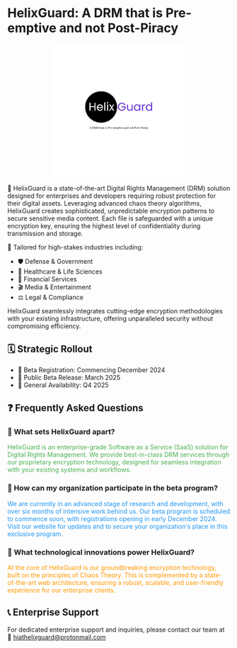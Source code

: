 #  HelixGuard: A DRM that is Pre-emptive and not Post-Piracy

<p align="center">
  <img src="../public/logo.png" alt="HelixGuard Logo" width="300" height="auto">
</p>

🔐 HelixGuard is a state-of-the-art Digital Rights Management (DRM) solution designed for enterprises and developers requiring robust protection for their digital assets. Leveraging advanced chaos theory algorithms, HelixGuard creates sophisticated, unpredictable encryption patterns to secure sensitive media content. Each file is safeguarded with a unique encryption key, ensuring the highest level of confidentiality during transmission and storage.

🏢 Tailored for high-stakes industries including:
- 🛡️ Defense & Government
- 🏥 Healthcare & Life Sciences
- 💼 Financial Services
- 🎬 Media & Entertainment
- ⚖️ Legal & Compliance

HelixGuard seamlessly integrates cutting-edge encryption methodologies with your existing infrastructure, offering unparalleled security without compromising efficiency.

## 🗓️ Strategic Rollout

- 📝 Beta Registration: Commencing December 2024
- 🚀 Public Beta Release: March 2025
- 🎉 General Availability: Q4 2025

## ❓ Frequently Asked Questions

### 🤔 What sets HelixGuard apart?

<span style="color: #4CAF50;">HelixGuard is an enterprise-grade Software as a Service (SaaS) solution for Digital Rights Management. We provide best-in-class DRM services through our proprietary encryption technology, designed for seamless integration with your existing systems and workflows.</span>

### 📝 How can my organization participate in the beta program?

<span style="color: #2196F3;">We are currently in an advanced stage of research and development, with over six months of intensive work behind us. Our beta program is scheduled to commence soon, with registrations opening in early December 2024. Visit our website for updates and to secure your organization's place in this exclusive program.</span>

### 🔬 What technological innovations power HelixGuard?

<span style="color: #FF9800;">At the core of HelixGuard is our groundbreaking encryption technology, built on the principles of Chaos Theory. This is complemented by a state-of-the-art web architecture, ensuring a robust, scalable, and user-friendly experience for our enterprise clients.</span>

## 📞 Enterprise Support

For dedicated enterprise support and inquiries, please contact our team at 📧 hiathelixguard@protonmail.com
